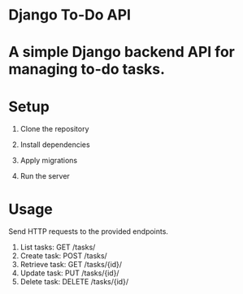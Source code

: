 
# Django To-Do API
# A simple Django backend API for managing to-do tasks.

# Setup
  1. Clone the repository
  
  2. Install dependencies
  
  3. Apply migrations
  
  4. Run the server

# Usage

Send HTTP requests to the provided endpoints.

  1. List tasks: GET /tasks/
  2. Create task: POST /tasks/
  3. Retrieve task: GET /tasks/{id}/
  4. Update task: PUT /tasks/{id}/
  5. Delete task: DELETE /tasks/{id}/
